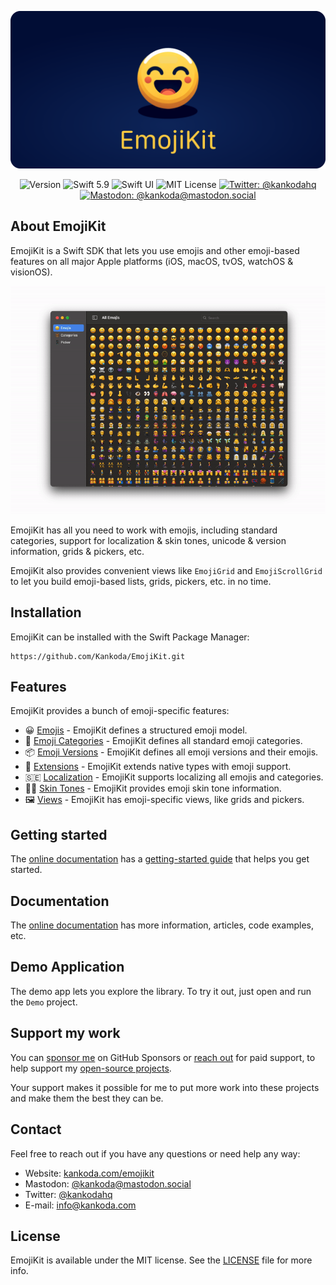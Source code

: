 <p align="center">
    <img src ="Resources/Logo_GitHub.png" alt="EmojiKit Logo" title="EmojiKit" />
</p>

<p align="center">
    <img src="https://img.shields.io/github/v/release/Kankoda/EmojiKit?color=%2300550&sort=semver" alt="Version" />
    <img src="https://img.shields.io/badge/Swift-5.9-orange.svg" alt="Swift 5.9" />
    <img src="https://img.shields.io/badge/platform-SwiftUI-blue.svg" alt="Swift UI" title="Swift UI" />
    <img src="https://img.shields.io/github/license/danielsaidi/ApiKit" alt="MIT License" title="MIT License" />
    <a href="https://twitter.com/kankodahq"><img src="https://img.shields.io/twitter/url?label=Twitter&style=social&url=https%3A%2F%2Ftwitter.com%2Fkankodahq" alt="Twitter: @kankodahq" title="Twitter: @kankodahq" /></a>
    <a href="https://mastodon.social/@kankoda"><img src="https://img.shields.io/mastodon/follow/110888068770108814?domain=https%3A%2F%2Fmastodon.social&label=Mastodon&style=social" alt="Mastodon: @kankoda@mastodon.social" title="Mastodon: @kankoda@mastodon.social" /></a>
</p>



## About EmojiKit

EmojiKit is a Swift SDK that lets you use emojis and other emoji-based features on all major Apple platforms (iOS, macOS, tvOS, watchOS & visionOS).

<p align="center">
    <img src ="Resources/Demo.gif" width="750" />
</p>

EmojiKit has all you need to work with emojis, including standard categories, support for localization & skin tones, unicode & version information, grids & pickers, etc.

EmojiKit also provides convenient views like `EmojiGrid` and `EmojiScrollGrid` to let you build emoji-based lists, grids, pickers, etc. in no time.



## Installation

EmojiKit can be installed with the Swift Package Manager:

```
https://github.com/Kankoda/EmojiKit.git
```


## Features

EmojiKit provides a bunch of emoji-specific features:

* 😀 [Emojis][Emoji] - EmojiKit defines a structured emoji model.
* 🐻 [Emoji Categories][EmojiCategory] - EmojiKit defines all standard emoji categories.
* 📦 [Emoji Versions][EmojiVersion] - EmojiKit defines all emoji versions and their emojis.
* 🧩 [Extensions][Extensions] - EmojiKit extends native types with emoji support.
* 🇸🇪 [Localization][Localization] - EmojiKit supports localizing all emojis and categories.
* 👍🏾 [Skin Tones][SkinTones] - EmojiKit provides emoji skin tone information.
* 🖼️ [Views][Views] - EmojiKit has emoji-specific views, like grids and pickers.



## Getting started

The [online documentation][Documentation] has a [getting-started guide][Getting-Started] that helps you get started.



## Documentation

The [online documentation][Documentation] has more information, articles, code examples, etc.



## Demo Application

The demo app lets you explore the library. To try it out, just open and run the `Demo` project. 



## Support my work

You can [sponsor me][Sponsors] on GitHub Sponsors or [reach out][Email] for paid support, to help support my [open-source projects][OpenSource].

Your support makes it possible for me to put more work into these projects and make them the best they can be.



## Contact

Feel free to reach out if you have any questions or need help any way:

* Website: [kankoda.com/emojikit][Website]
* Mastodon: [@kankoda@mastodon.social][Mastodon]
* Twitter: [@kankodahq][Twitter]
* E-mail: [info@kankoda.com][Email]



## License

EmojiKit is available under the MIT license. See the [LICENSE][License] file for more info.



[Email]: mailto:info@kankoda.com

[Website]: https://kankoda.com/emojikit
[GitHub]: https://github.com/danielsaidi
[Twitter]: https://twitter.com/kankodahq
[Mastodon]: https://mastodon.social/@kankoda
[OpenSource]: https://danielsaidi.com/opensource
[Sponsors]: https://github.com/sponsors/danielsaidi

[Documentation]: https://kankoda.github.io/EmojiKit/documentation/emojikit/
[Getting-Started]: https://kankoda.github.io/EmojiKit/documentation/emojikit/getting-started

[Emoji]: https://kankoda.github.io/EmojiKit/documentation/emojikit/emoji-article
[EmojiCategory]: https://kankoda.github.io/EmojiKit/documentation/emojikit/emojicategory-article
[EmojiVersion]: https://kankoda.github.io/EmojiKit/documentation/emojikit/emojiversion-article
[Extensions]: https://kankoda.github.io/EmojiKit/documentation/emojikit/extension-article
[Localization]: https://kankoda.github.io/EmojiKit/documentation/emojikit/localization-article
[SkinTones]: https://kankoda.github.io/EmojiKit/documentation/emojikit/skintones-article
[Views]: https://kankoda.github.io/EmojiKit/documentation/emojikit/views-article

[License]: https://github.com/EmojiKit/EmojiKit/blob/main/LICENSE

